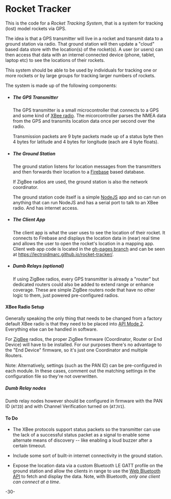 # Rocket Tracker

This is the code for a *Rocket Tracking System*, that is a system for tracking (lost) model rockets via GPS.

The idea is that a GPS transmitter will live in a rocket and transmit data to a ground station via radio.  That ground station will then update a "cloud" based data store with the location(s) of the rocket(s).  A user (or users) can then access that data with an internel connected device (phone, tablet, laptop etc) to see the locations of their rockets.

This system should be able to be used by individuals for tracking one or more rockets or by large groups for tracking larger numbers of rockets.

The system is made up of the following components:

* ##### The GPS Transmitter

  The GPS transmitter is a small microcontroller that connects to a GPS and some kind of [XBee radio](http://www.digi.com/lp/xbee).  The micorcontroller parses the NMEA data from the GPS and transmits location data once per second over the radio.

  Transmission packets are 9 byte packets made up of a status byte then 4 bytes for latitude and 4 bytes for longitude (each are 4 byte floats).

* ##### The Ground Station

  The ground station listens for location messages from the transmitters and then forwards their location to a [Firebase](https://firebase.google.com) based database.

  If ZigBee radios are used, the ground station is also the network coordinator.

  The ground station code itself is a simple [NodeJS](https://nodejs.org/) app and so can run on anything that can run NodeJS and has a serial port to talk to an XBee radio.  And has internet access.

* ##### The Client App

  The client app is what the user uses to see the location of their rocket.  It connects to Firebase and displays the location data in (near) real time and allows the user to open the rocket's location in a mapping app.  Client web app code is located in the [gh-pages branch](../../tree/gh-pages) and can be seen at https://lectroidmarc.github.io/rocket-tracker/.

* ##### Dumb Relays (optional)

  If using ZigBee radios, every GPS transmitter is already a "router" but dedicated routers could also be added to extend range or enhance coverage.  These are simple ZigBee routers node that have no other logic to them, just powered pre-configured radios.

#### XBee Radio Setup

Generally speaking the only thing that needs to be changed from a factory default XBee radio is that they need to be placed into [API Mode 2](http://knowledge.digi.com/articles/Knowledge_Base_Article/What-is-API-Application-Programming-Interface-Mode-and-how-does-it-work).  Everything else can be handled in software.

For [ZigBee](https://en.wikipedia.org/wiki/ZigBee) radios, the proper ZigBee firmware (Coordinator, Router or End Device) will have to be installed.  For our purposes there's no advantage to the "End Device" firmware, so it's just one Coordinator and multiple Routers.

Note: Alternatively, settings (such as the PAN ID) can be pre-configured in each module.  In these cases, comment out the matching settings in the configuration file so they're not overwritten.

##### Dumb Relay nodes

Dumb relay nodes however should be configured in firmware with the PAN ID (`ATID`) and with Channel Verification turned on (`ATJV1`).

#### To Do

* The XBee protocols support status packets so the transmitter can use the lack of a successful status packet as a signal to enable some alternate means of discovery -- like enabling a loud buzzer after a certain timeout.

* Include some sort of built-in internet connectivity in the ground station.

* Expose the location data via a custom Bluetooth LE GATT profile on the ground station and allow the clients in range to use the [Web Bluetooth API](https://webbluetoothcg.github.io/web-bluetooth/) to fetch and display the data.  Note, with Bluetooth, _only one client can connect at a time_.

-30-
